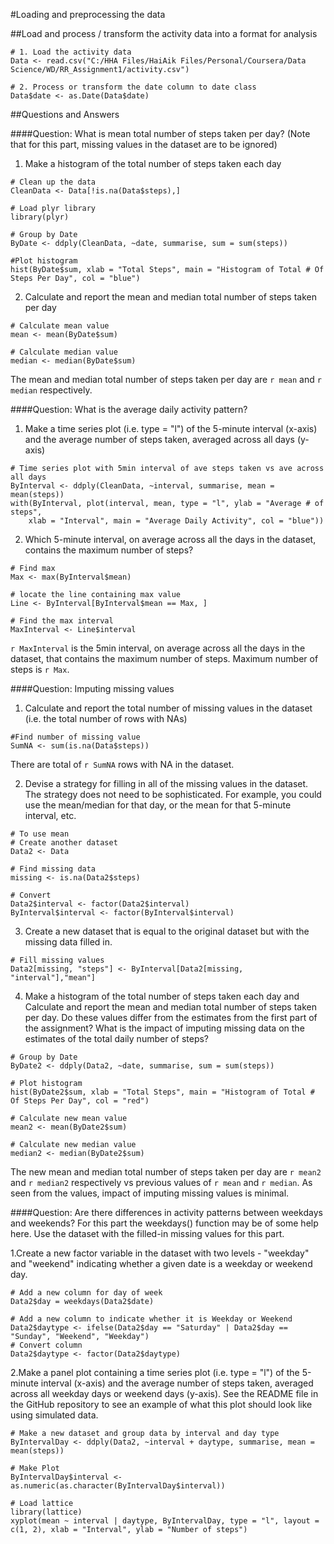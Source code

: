 #Loading and preprocessing the data


##Load and process / transform the activity data into a format for analysis
```{r,echo=TRUE}
# 1. Load the activity data
Data <- read.csv("C:/HHA Files/HaiAik Files/Personal/Coursera/Data Science/WD/RR_Assignment1/activity.csv")

# 2. Process or transform the date column to date class
Data$date <- as.Date(Data$date)
```

##Questions and Answers

####Question: What is mean total number of steps taken per day?
(Note that for this part, missing values in the dataset are to be ignored)

1. Make a histogram of the total number of steps taken each day

```{r,echo=TRUE}
# Clean up the data
CleanData <- Data[!is.na(Data$steps),]

# Load plyr library
library(plyr)

# Group by Date
ByDate <- ddply(CleanData, ~date, summarise, sum = sum(steps))

#Plot histogram
hist(ByDate$sum, xlab = "Total Steps", main = "Histogram of Total # Of Steps Per Day", col = "blue")
```

2. Calculate and report the mean and median total number of steps taken per day

```{r,echo=TRUE}
# Calculate mean value
mean <- mean(ByDate$sum)

# Calculate median value
median <- median(ByDate$sum)
```
The mean and median total number of steps taken per day are `r mean` and `r median` respectively.

####Question: What is the average daily activity pattern?

1. Make a time series plot (i.e. type = "l") of the 5-minute interval (x-axis) and the average number of steps taken, averaged across all days (y-axis)

```{r,echo=TRUE}
# Time series plot with 5min interval of ave steps taken vs ave across all days
ByInterval <- ddply(CleanData, ~interval, summarise, mean = mean(steps))
with(ByInterval, plot(interval, mean, type = "l", ylab = "Average # of steps", 
    xlab = "Interval", main = "Average Daily Activity", col = "blue"))
```

2. Which 5-minute interval, on average across all the days in the dataset, contains the maximum number of steps?

```{r,echo=TRUE}
# Find max
Max <- max(ByInterval$mean)

# locate the line containing max value
Line <- ByInterval[ByInterval$mean == Max, ]

# Find the max interval
MaxInterval <- Line$interval
```
`r MaxInterval` is the 5min interval, on average across all the days in the dataset, that contains the maximum number of steps. Maximum number of steps is `r Max`.

####Question: Imputing missing values

1. Calculate and report the total number of missing values in the dataset (i.e. the total number of rows with NAs)

```{r,echo=TRUE}
#Find number of missing value
SumNA <- sum(is.na(Data$steps))
```
There are total of `r SumNA` rows with NA in the dataset.  

2. Devise a strategy for filling in all of the missing values in the dataset. The strategy does not need to be sophisticated. For example, you could use the mean/median for that day, or the mean for that 5-minute interval, etc.

```{r,echo=TRUE}
# To use mean
# Create another dataset
Data2 <- Data

# Find missing data
missing <- is.na(Data2$steps)

# Convert
Data2$interval <- factor(Data2$interval)
ByInterval$interval <- factor(ByInterval$interval)
```

3. Create a new dataset that is equal to the original dataset but with the missing data filled in.
```{r,echo=TRUE}
# Fill missing values
Data2[missing, "steps"] <- ByInterval[Data2[missing, "interval"],"mean"]
```

4. Make a histogram of the total number of steps taken each day and Calculate and report the mean and median total number of steps taken per day. Do these values differ from the estimates from the first part of the assignment? What is the impact of imputing missing data on the estimates of the total daily number of steps?

```{r,echo=TRUE}
# Group by Date
ByDate2 <- ddply(Data2, ~date, summarise, sum = sum(steps))

# Plot histogram
hist(ByDate2$sum, xlab = "Total Steps", main = "Histogram of Total # Of Steps Per Day", col = "red")

# Calculate new mean value
mean2 <- mean(ByDate2$sum)

# Calculate new median value
median2 <- median(ByDate2$sum)
```

The new mean and median total number of steps taken per day are `r mean2` and `r median2` respectively vs previous values of `r mean` and `r median`. As seen from the values, impact of imputing missing values is minimal.

####Question: Are there differences in activity patterns between weekdays and weekends?
For this part the weekdays() function may be of some help here. Use the dataset with the filled-in missing values for this part.

1.Create a new factor variable in the dataset with two levels - "weekday" and "weekend" indicating whether a given date is a weekday or weekend day.

```{r,echo=TRUE}
# Add a new column for day of week
Data2$day = weekdays(Data2$date)

# Add a new column to indicate whether it is Weekday or Weekend
Data2$daytype <- ifelse(Data2$day == "Saturday" | Data2$day == "Sunday", "Weekend", "Weekday")
# Convert column
Data2$daytype <- factor(Data2$daytype)
```

2.Make a panel plot containing a time series plot (i.e. type = "l") of the 5-minute interval (x-axis) and the average number of steps taken, averaged across all weekday days or weekend days (y-axis). See the README file in the GitHub repository to see an example of what this plot should look like using simulated data.

```{r,echo=TRUE}
# Make a new dataset and group data by interval and day type
ByIntervalDay <- ddply(Data2, ~interval + daytype, summarise, mean = mean(steps))

# Make Plot
ByIntervalDay$interval <- as.numeric(as.character(ByIntervalDay$interval))

# Load lattice
library(lattice)
xyplot(mean ~ interval | daytype, ByIntervalDay, type = "l", layout = c(1, 2), xlab = "Interval", ylab = "Number of steps")
```